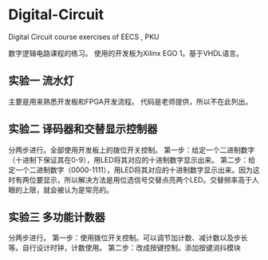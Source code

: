 # Digital-Circuit
Digital Circuit course exercises of EECS , PKU

数字逻辑电路课程的练习。
使用的开发板为Xilinx EGO 1。基于VHDL语言。

## 实验一 流水灯
主要是用来熟悉开发板和FPGA开发流程。
代码是老师提供，所以不在此列出。

## 实验二 译码器和交替显示控制器
分两步进行。全部使用开发板上的拨位开关控制。
第一步：给定一个二进制数字（十进制下保证其在0-9），用LED将其对应的十进制数字显示出来。
第二步：给定一个二进制数字（0000-1111），用LED将其对应的十进制数字显示出来。因为这时有两位要显示，所以解决方法是用位选信号交替点亮两个LED。交替频率高于人眼的上限，就会被认为是常亮的。

## 实验三 多功能计数器
分两步进行。
第一步：使用拨位开关控制。可以调节加计数、减计数以及步长等。自行设计时钟，计数使用。
第二步：改成按键控制。添加按键消抖模块
